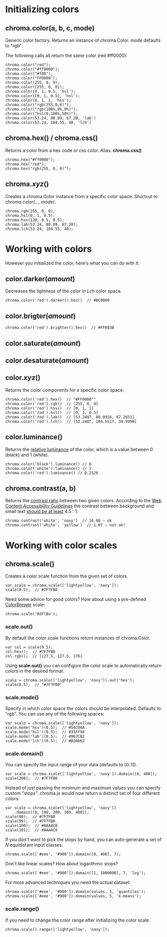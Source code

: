 

# Initializing colors
    
## chroma.color(a, b, c, mode)

Generic color factory. Returns an instance of chroma.Color. mode defaults to "rgb".

The following calls all return the same color (red #ff0000):

    chroma.color("red");
    chroma.color("#ff0000");
    chroma.color("#f00");
    chroma.color("FF0000");
    chroma.color(255, 0, 0);
    chroma.color([255, 0, 0]);
    chroma.color(0, 1, 0.5, 'hsl');
    chroma.color([0, 1, 0.5], 'hsl');
    chroma.color(0, 1, 1, 'hsv');
    chroma.color("rgb(255,0,0)");
    chroma.color("rgb(100%,0%,0%)");
    chroma.color("hsl(0,100%,50%)");   
    chroma.color(53.24, 80.09, 67.20, 'lab')
    chroma.color(53.24, 104.55, 40, 'lch')
    
## chroma.hex() / chroma.css()

Returns a color from a hex code or css color. Alias: **chroma.css()**

    chroma.hex("#ff0000");
    chroma.hex("red");
    chroma.hex("rgb(255, 0, 0)");
    
## chroma.*xyz*()

Creates a chroma.Color instance from a specific color space. Shortcut to *chroma.color(…, mode)*.

    chroma.rgb(255, 0, 0);
    chroma.hsl(0, 1, 0.5);
    chroma.hsv(120, 0.5, 0.5);
    chroma.lab(53.24, 80.09, 67.20);
    chroma.lch(53.24, 104.55, 40);


# Working with colors

However you initialized the color, here's what you can do with it:

## color.darker(*amount*)

Decreases the lightness of the color in *Lch* color space.

    chroma.color('red').darker().hex()  // #BC0000

## color.brigter(*amount*)

    chroma.color('red').brighter().hex()  // #FF603B

## color.saturate(*amount*)

## color.desaturate(*amount*)

## color.*xyz*()

Returns the color components for a specific color space:

    chroma.color('red').hex()  // "#FF0000""
    chroma.color('red').rgb()  // [255, 0, 0]
    chroma.color('red').hsv()  // [0, 1, 1]
    chroma.color('red').hsl()  // [0, 1, 0.5]
    chroma.color('red').lab()  // [53.2407, 80.0924, 67.2031]
    chroma.color('red').lch()  // [53.2407, 104.5517, 39.9990]
    
## color.luminance()

Returns the [relative luminance](http://www.w3.org/TR/WCAG20/#relativeluminancedef) of the color, which is a value between 0 (black) and 1 (white).

    chroma.color('black').luminance() // 0
    chroma.color('white').luminance() // 1
    chroma.color('red').luminance() // 0.2126

## chroma.contrast(a, b)

Returns the [contrast ratio](http://www.w3.org/TR/WCAG20/#contrast-ratiodef) between two given colors. According to the [Web Content Accessibility Guidelines](http://www.w3.org/TR/WCAG20) the contrast between background and small text [should be at least](http://www.w3.org/TR/WCAG20/#visual-audio-contrast-contrast) 4.5 : 1.

    chroma.contrast('white', 'navy')  // 16.00 – ok
    chroma.contrast('white', 'yellow')  // 1.07 – not ok!


# Working with color scales
    
## chroma.scale()

Creates a color scale function from the given set of colors. 

    var scale = chroma.scale(['lightyellow', 'navy']);
    scale(0.5);  // #7F7FB0

Need some advice for good colors? How about using a pre-defined [ColorBrewer](http://colorbrewer2.com) scale:

    chroma.scale('RdYlBu');
    

### scale.out()

By default the color scale functions return instances of chroma.Color.

    var col = scale(0.5);
    col.hex();  // #7F7FB0
    col.rgb();  // [127.5, 127.5, 176]    
    
Using **scale.out()** you can configure the color scale to automatically return colors in the desired format.

    scale = chroma.scale(['lightyellow', 'navy']).out('hex');
    scale(0.5);  // "#7F7FB0"

### scale.mode()

Specify in which color space the colors should be interpolated. Defaults to "rgb". You can use any of the following spaces:

    var scale = chroma.scale(['lightyellow', 'navy']);
    scale.mode('hsv')(0.5);  // #54C08A
    scale.mode('hsl')(0.5);  // #31FF98
    scale.mode('lab')(0.5);  // #967CB2
    scale.mode('lch')(0.5);  // #D26662

  
### scale.domain()

You can specify the input range of your data (defaults to [0..1]).

    var scale = chroma.scale(['lightyellow', 'navy']).domain([0, 400]);
    scale(200);  // #7F7FB0

Instead of just passing the minimum and maximum values you can specify custom "stops". chroma.js would now return a distinct set of four different colors:

    var scale = chroma.scale(['lightyellow', 'navy'])
        .domain([0, 100, 200, 300, 400]);
    scale(98);  // #7F7FB0
    scale(99);  // #7F7FB0
    scale(100);  // #AAAAC0
    scale(101);  // #AAAAC0

If you don't want to pick the stops by hand, you can auto-generate a set of *N* equidistant input classes:

    chroma.scale(['#eee', '#900']).domain([0, 400], 7);

Don't like linear scales? How about logarithmic stops?

    chroma.scale(['#eee', '#900']).domain([1, 1000000], 7, 'log');
    
For more advanced techniques you need the actual dataset 

    chroma.scale(['#eee', '#900']).domain(values, 5, 'quantiles');
    chroma.scale(['#eee', '#900']).domain(values, 5, 'k-means');
    
### scale.range()

If you need to change the color range after initializing the color scale.

    chroma.scale().range(['lightyellow', 'navy']);
